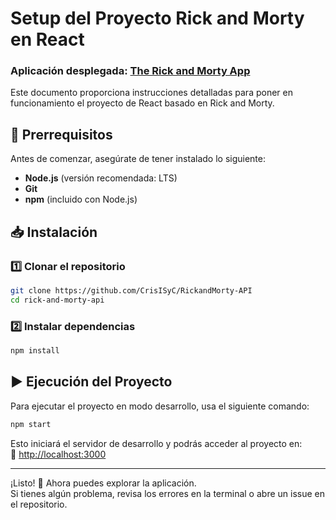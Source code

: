 # Setup del Proyecto Rick and Morty en React

### Aplicación desplegada: [The Rick and Morty App](https://rickandmorty-api-kydo.onrender.com)

Este documento proporciona instrucciones detalladas para poner en funcionamiento el proyecto de React basado en Rick and Morty.

## 🚀 Prerrequisitos

Antes de comenzar, asegúrate de tener instalado lo siguiente:

- **Node.js** (versión recomendada: LTS)
- **Git**
- **npm** (incluido con Node.js)

## 📥 Instalación

### 1️⃣ Clonar el repositorio

```sh
git clone https://github.com/CrisISyC/RickandMorty-API
cd rick-and-morty-api
```

### 2️⃣ Instalar dependencias

```sh
npm install
```

## ▶️ Ejecución del Proyecto

Para ejecutar el proyecto en modo desarrollo, usa el siguiente comando:

```sh
npm start
```

Esto iniciará el servidor de desarrollo y podrás acceder al proyecto en:  
🔗 [http://localhost:3000](http://localhost:3000)

---

¡Listo! 🚀 Ahora puedes explorar la aplicación.  
Si tienes algún problema, revisa los errores en la terminal o abre un issue en el repositorio.
